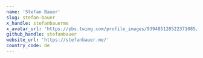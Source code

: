 ```yaml
---
name: 'Stefan Bauer'
slug: stefan-bauer
x_handle: stefanbauerme
x_avatar_url: 'https://pbs.twimg.com/profile_images/939485128522371085/cecctmzf_200x200.jpg'
github_handle: stefanbauer
website_url: 'https://stefanbauer.me/'
country_code: de
---
```

